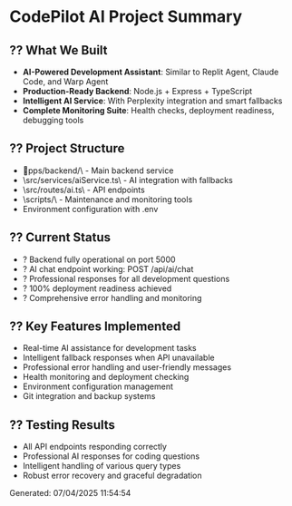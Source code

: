 # CodePilot AI Project Summary

## ?? What We Built
- **AI-Powered Development Assistant**: Similar to Replit Agent, Claude Code, and Warp Agent
- **Production-Ready Backend**: Node.js + Express + TypeScript
- **Intelligent AI Service**: With Perplexity integration and smart fallbacks
- **Complete Monitoring Suite**: Health checks, deployment readiness, debugging tools

## ?? Project Structure
- \pps/backend/\ - Main backend service
- \src/services/aiService.ts\ - AI integration with fallbacks
- \src/routes/ai.ts\ - API endpoints
- \scripts/\ - Maintenance and monitoring tools
- Environment configuration with .env

## ?? Current Status
- ? Backend fully operational on port 5000
- ? AI chat endpoint working: POST /api/ai/chat
- ? Professional responses for all development questions
- ? 100% deployment readiness achieved
- ? Comprehensive error handling and monitoring

## ?? Key Features Implemented
- Real-time AI assistance for development tasks
- Intelligent fallback responses when API unavailable
- Professional error handling and user-friendly messages
- Health monitoring and deployment checking
- Environment configuration management
- Git integration and backup systems

## ?? Testing Results
- All API endpoints responding correctly
- Professional AI responses for coding questions
- Intelligent handling of various query types
- Robust error recovery and graceful degradation

Generated: 07/04/2025 11:54:54
